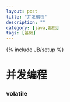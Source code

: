 ```yaml
---
layout: post
title: "并发编程"
description: ""
category: [java,基础]
tags: [基础]
---
```

{% include JB/setup %}

# 并发编程

### volatile
